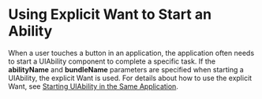 # Using Explicit Want to Start an Ability


When a user touches a button in an application, the application often needs to start a UIAbility component to complete a specific task. If the **abilityName** and **bundleName** parameters are specified when starting a UIAbility, the explicit Want is used. For details about how to use the explicit Want, see [Starting UIAbility in the Same Application](uiability-intra-device-interaction.md#starting-uiability-in-the-same-application).
